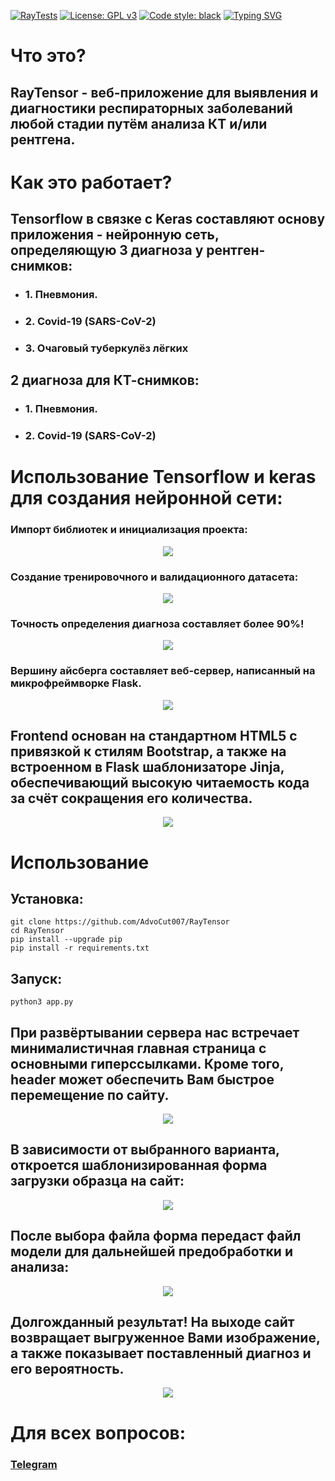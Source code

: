 [![RayTests](https://github.com/AdvoCut007/RayTensor/actions/workflows/raytests.yml/badge.svg)](https://github.com/AdvoCut007/RayTensor/actions/workflows/raytests.yml)
[![License: GPL v3](https://img.shields.io/badge/License-GPLv3-blue.svg)](https://www.gnu.org/licenses/gpl-3.0)
[![Code style: black](https://img.shields.io/badge/code%20style-black-000000.svg)](https://github.com/psf/black)
[![Typing SVG](https://readme-typing-svg.herokuapp.com/?lines=RayTensor+v+2.8)](https://git.io/typing-svg)

# Что это?

## RayTensor - веб-приложение для выявления и диагностики респираторных заболеваний любой стадии путём анализа КТ и/или рентгена.

# Как это работает?

## Tensorflow в связке с Keras составляют основу приложения - нейронную сеть, определяющую 3 диагноза у рентген-снимков:
<ul>
<li><h3>1. Пневмония.</h3></li>
<li><h3>2. Covid-19 (SARS-CoV-2)</h3></li>
<li><h3>3. Очаговый туберкулёз лёгких</h3></li>
</ul>

## 2 диагноза для КТ-снимков:
<ul>
<li><h3>1. Пневмония.</h3></li>
<li><h3>2. Covid-19 (SARS-CoV-2)</h3></li>
</ul>

# Использование Tensorflow и keras для создания нейронной сети:

### Импорт библиотек и инициализация проекта:

<p align="center">
<img src="static/images/readme/tensorinit.png">
</p>

### Создание тренировочного и валидационного датасета:

<p align="center">
<img src="static/images/readme/tensordf.png">
</p>

### Точность определения диагноза составляет более 90%!

<p align="center">
<img src="static/images/readme/accuracy.png">
</p>


### Вершину айсберга составляет веб-сервер, написанный на микрофреймворке Flask.

<p align="center">
<img src="static/images/readme/flask.png">
</p>

## Frontend основан на стандартном HTML5 с привязкой к стилям Bootstrap, а также на встроенном в Flask шаблонизаторе Jinja, обеспечивающий высокую читаемость кода за счёт сокращения его количества.

<p align="center">
<img src="static/images/readme/jinja.png">
</p>

# Использование

## Установка:

```shell
git clone https://github.com/AdvoCut007/RayTensor
cd RayTensor
pip install --upgrade pip
pip install -r requirements.txt
```

## Запуск:

```shell
python3 app.py
```

## При развёртывании сервера нас встречает минималистичная главная страница с основными гиперссылками. Кроме того, header может обеспечить Вам быстрое перемещение по сайту.

<p align="center">
<img src="static/images/readme/index.png">
</p>

## В зависимости от выбранного варианта, откроется шаблонизированная форма загрузки образца на сайт:

<p align="center">
<img src="static/images/readme/flaskform.png">
</p>

## После выбора файла форма передаст файл модели для дальнейшей предобработки и анализа:

<p align="center">
<img src="static/images/readme/preprocess.png">
</p>

## Долгожданный результат! На выходе сайт возвращает выгруженное Вами изображение, а также показывает поставленный диагноз и его вероятность.

<p align="center">
<img src="static/images/readme/result.png">
</p>

# Для всех вопросов:
### [Telegram](https://t.me/RightMonarch)
